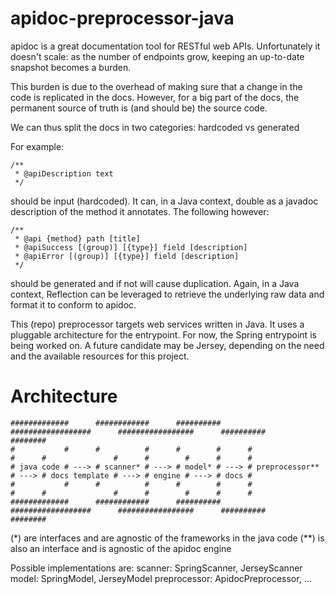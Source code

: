 # apidoc-preprocessor-java

apidoc is a great documentation tool for RESTful web APIs. Unfortunately it doesn't scale: as the number of endpoints grow, keeping an up-to-date snapshot becomes a burden.

This burden is due to the overhead of making sure that a change in the code is replicated in the docs. However, for a big part of the docs, the permanent source of truth is (and should be) the source code.

We can thus split the docs in two categories: hardcoded vs generated

For example:

	/**
	 * @apiDescription text
	 */

should be input (hardcoded). It can, in a Java context, double as a javadoc description of the method it annotates. The following however:

	/**
	 * @api {method} path [title]
	 * @apiSuccess [(group)] [{type}] field [description]
	 * @apiError [(group)] [{type}] field [description]
	 */

should be generated and if not will cause duplication. Again, in a Java context, Reflection can be leveraged to retrieve the underlying raw data and format it to conform to apidoc.

This (repo) preprocessor targets web services written in Java. It uses a pluggable architecture for the entrypoint. For now, the Spring entrypoint is being worked on. A future candidate may be Jersey, depending on the need and the available resources for this project.

# Architecture

    #############      ############      ##########      ##################      #################      ##########      ########
    #           #      #          #      #        #      #                #      #               #      #        #      #      #
    # java code # ---> # scanner* # ---> # model* # ---> # preprocessor** # ---> # docs template # ---> # engine # ---> # docs #
    #           #      #          #      #        #      #                #      #               #      #        #      #      #
    #############      ############      ##########      ##################      #################      ##########      ########

(*) are interfaces and are agnostic of the frameworks in the java code
(**) is also an interface and is agnostic of the apidoc engine

Possible implementations are:
scanner: SpringScanner, JerseyScanner
model: SpringModel, JerseyModel
preprocessor: ApidocPreprocessor, ...
